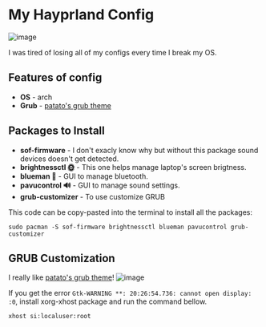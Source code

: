 # My Hayprland Config

![image](https://github.com/user-attachments/assets/d82795c9-ce33-4d07-a05e-d0df9f5f8aad)

I was tired of losing all of my configs every time I break my OS.

## Features of config
+ **OS**     -  arch
+ **Grub**   -  [patato's grub theme](https://github.com/Patato777/dotfiles/tree/main/grub)

## Packages to Install
+ **sof-firmware**        -  I don't exacly know why but without this package sound devices doesn't get detected.
+ **brightnessctl 🌞**    -  This one helps manage laptop's screen brigtness.
+ **blueman 🔷**          -  GUI to manage bluetooth.
+ **pavucontrol 🔊**      -  GUI to manage sound settings.
+ **grub-customizer**     -  To use customize GRUB

This code can be copy-pasted into the terminal to install all the packages: <br>

``` 
sudo pacman -S sof-firmware brightnessctl blueman pavucontrol grub-customizer
```

## GRUB Customization
I really like [patato's grub theme](https://github.com/Patato777/dotfiles/tree/main/grub)!
![image](https://github.com/user-attachments/assets/5011aef3-8219-47d0-8c3d-4acd9154c6e6)


If you get the error `` Gtk-WARNING **: 20:26:54.736: cannot open display: :0 ``, install xorg-xhost package and run the command bellow.
```
xhost si:localuser:root
 ```
